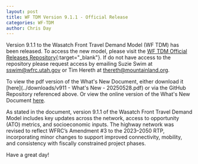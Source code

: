 ```yaml
---
layout: post
title: WF TDM Version 9.1.1 - Official Release
categories: WF-TDM
author: Chris Day
---
```


Version 9.1.1 to the Wasatch Front Travel Demand Model (WF TDM) has been released. To access the new model, please visit the [WF TDM Official Releases Repository](https://github.com/WFRCAnalytics/WF-TDM-Official-Releases/releases/tag/v9.1.1-official){:target="_blank"}. If do not have access to the repository please request access by emailing Suzie Swim at sswim@wfrc.utah.gov or Tim Hereth at thereth@mountainland.org.

To view the pdf version of the What's New Document, either download it [here](../downloads/v911 - What's New - 20250528.pdf) or via the GitHub Repository referenced above. Or view the online version of the What's New Document [here](https://wfrc.utah.gov/wftdm-docs/v9x/v911/whats-new/2-network-updates.html).

As stated in the document, version 9.1.1 of the Wasatch Front Travel Demand Model includes key updates across the network, access to opportunity (ATO) metrics, and socioeconomic inputs. The highway network was revised to reflect WFRC’s Amendment #3 to the 2023–2050 RTP, incorporating minor changes to support improved connectivity, mobility, and consistency with fiscally constrained project phases.

Have a great day!